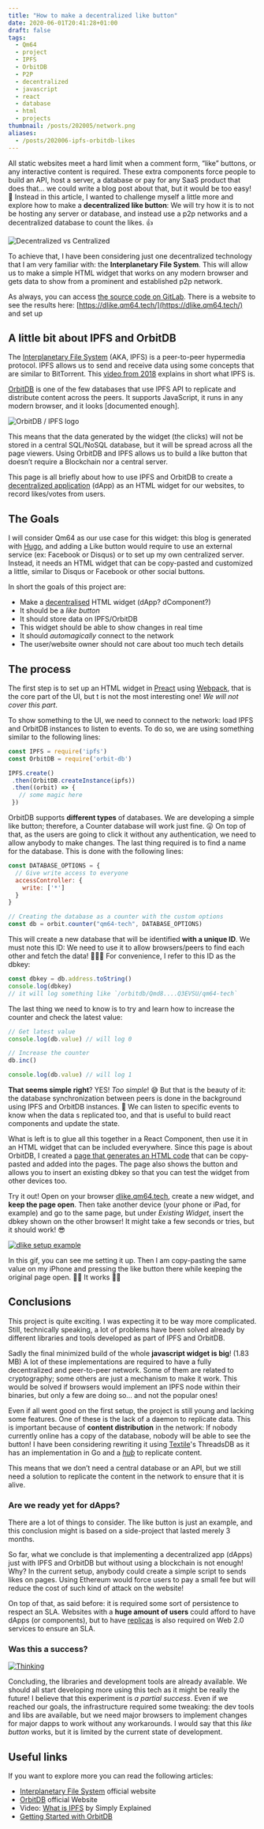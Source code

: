 ```yaml
---
title: "How to make a decentralized like button"
date: 2020-06-01T20:41:28+01:00
draft: false
tags:
  - Qm64
  - project
  - IPFS
  - OrbitDB
  - P2P
  - decentralized
  - javascript
  - react
  - database
  - html
  - projects
thumbnail: /posts/202005/network.png
aliases:
  - /posts/202006-ipfs-orbitdb-likes
---
```

All static websites meet a hard limit when a comment form, “like” buttons, or
any interactive content is required. These extra components force people to
build an API, host a server, a database or pay for any SaaS product that does
that... we could write a blog post about that, but it would be too easy! 🤣 
Instead in this article, I wanted to challenge myself a little more and explore 
how to make a **decentralized like button**: We will try how it is to not be 
hosting any server or database, and instead use a p2p networks and a 
decentralized database to count the likes. 👍
<!--more-->

![Decentralized vs Centralized](/posts/202005/network.png#center)

To achieve that, I have been considering just one decentralized technology that
I am very familiar with: the **Interplanetary File System**. This will allow us to
make a simple HTML widget that works on any modern browser and gets data to show
from a prominent and established p2p network.

As always, you can access [the source code on GitLab](https://gitlab.com/Qm64/dlike).
There is a website to see the results here: [https://dlike.qm64.tech/](https://dlike.qm64.tech/) and set up

## A little bit about IPFS and OrbitDB
The [Interplanetary File System](https://ipfs.io/) (AKA, IPFS) is a peer-to-peer
hypermedia protocol. IPFS allows us to send and receive data using some concepts
that are similar to BitTorrent. This [video from 2018](https://www.youtube.com/watch?v=5Uj6uR3fp-U)
explains in short what IPFS is.

[OrbitDB](https://orbitdb.org) is one of the few databases that use IPFS API to
replicate and distribute content across the peers. It supports JavaScript, it
runs in any modern browser, and it looks [documented enough].

![OrbitDB / IPFS logo](/posts/202005/orbitdb.png#center)

This means that the data generated by the widget (the clicks) will not be stored
in a central SQL/NoSQL database, but it will be spread across all the page
viewers. Using OrbitDB and IPFS allows us to build a like button that doesn’t
require a Blockchain nor a central server.

This page is all briefly about how to use IPFS and OrbitDB to create a
[decentralized application](https://en.wikipedia.org/wiki/Decentralized_application)
(dApp) as an HTML widget for our websites, to record likes/votes from users.

## The Goals
I will consider Qm64 as our use case for this widget: this blog is generated
with [Hugo](https://gohugo.io), and adding a Like button would require to use an
external service (ex: Facebook or Disqus) or to set up my own centralized
server. Instead, it needs an HTML widget that can be copy-pasted and customized
a little, similar to Disqus or Facebook or other social buttons.

In short the goals of this project are:

- Make a [decentralised](https://en.wikipedia.org/wiki/Decentralised_system) HTML widget (dApp? dComponent?)
- It should be a _like button_
- It should store data on IPFS/OrbitDB
- This widget should be able to show changes in real time
- It should _automagically_ connect to the network
- The user/website owner should not care about too much tech details

## The process
The first step is to set up an HTML widget in [Preact](https://preactjs.com)
using [Webpack](https://webpack.js.org), that is the core part of the UI, but
t is not the most interesting one! _We will not cover this part_.

To show something to the UI, we need to connect to the network: load IPFS and
OrbitDB instances to listen to events. To do so, we are using something similar
to the following lines:

```javascript
const IPFS = require('ipfs')
const OrbitDB = require('orbit-db')

IPFS.create()
 .then(OrbitDB.createInstance(ipfs))
 .then((orbit) => {
   // some magic here
 })
```

OrbitDB supports **different types** of databases. We are developing a simple
like button; therefore, a Counter database will work just fine. 😛 On top of
that, as the users are going to click it without any authentication, we need to
allow anybody to make changes. The last thing required is to find a name for the
database. This is done with the following lines:

```javascript
const DATABASE_OPTIONS = {
  // Give write access to everyone
  accessController: {
    write: ['*']
  }
}

// Creating the database as a counter with the custom options
const db = orbit.counter("qm64-tech", DATABASE_OPTIONS)
```

This will create a new database that will be identified **with a unique ID**.
We must note this ID: We need to use it to allow browsers/peers to find each
other and fetch the data! 📡📡📡
For convenience, I refer to this ID as the dbkey:

```javascript
const dbkey = db.address.toString()
console.log(dbkey)
// it will log something like `/orbitdb/Qmd8....Q3EVSU/qm64-tech`
```

The last thing we need to know is to try and learn how to increase the counter
and check the latest value:

```javascript
// Get latest value
console.log(db.value) // will log 0

// Increase the counter
db.inc()

console.log(db.value) // will log 1
```


**That seems simple right**? YES! _Too simple_! 😅 But that is the beauty of it:
the database synchronization between peers is done in the background using IPFS
and OrbitDB instances. 🚀 We can listen to specific events to know when the data
s replicated too, and that is useful to build react components and update the
state.

What is left is to glue all this together in a React Component, then use it in
an HTML widget that can be included everywhere. Since this page is about
OrbitDB, I created a [page that generates an HTML code](https://dlike.qm64.tech/)
that can be copy-pasted and added into the pages. The page also shows the button
and allows you to insert an existing dbkey so that you can test the widget from
other devices too.

Try it out! Open on your browser [dlike.qm64.tech](https://dlike.qm64.tech/),
create a new widget, and **keep the page open**. Then take another device
(your phone or iPad, for example) and go to the same page, but under
_Existing Widget_, insert the dbkey shown on the other browser! It might take a
few seconds or tries, but it should work! 😎



[![dlike setup example](/posts/202005/dlike-new-widget-example.gif#big)](/posts/202005/dlike-new-widget-example.gif#big)

In this gif, you can see me setting it up. Then I am copy-pasting the same value
on my iPhone and pressing the like button there while keeping the original page
open. 🎉🎉 It works 🎉🎉


## Conclusions

This project is quite exciting. I was expecting it to be way more complicated.
Still, technically speaking, a lot of problems have been solved already by
different libraries and tools developed as part of IPFS and OrbitDB.

Sadly the final minimized build of the whole **javascript widget is big**!
(1.83 MB) A lot of these implementations are required to have a fully
decentralized and peer-to-peer network. Some of them are related to
cryptography; some others are just a mechanism to make it work. This would be
solved if browsers would implement an IPFS node within their binaries, but only
a few are doing so… and not the popular ones!

Even if all went good on the first setup, the project is still young and lacking
some features. One of these is the lack of a daemon to replicate data. This is
important because of **content distribution** in the network: If nobody
currently online has a copy of the database, nobody will be able to see the
button! I have been considering rewriting it using
[Textile](https://textile.io)'s ThreadsDB as it
has an implementation in Go and a
_[hub](https://docs.textile.io/hub/introduction/)_ to replicate content.

This means that we don’t need a central database or an API, but we still need a
solution to replicate the content in the network to ensure that it is alive.

### Are we ready yet for dApps?
There are a lot of things to consider. The like button is just an example, and
this conclusion might is based on a side-project that lasted merely 3 months.

So far, what we conclude is that implementing a decentralized app (dApps)
just with IPFS and OrbitDB but without using a blockchain is not enough! Why?
In the current setup, anybody could create a simple script to sends likes on
pages. Using Ethereum would force users to pay a small fee but will reduce the
cost of such kind of attack on the website!

On top of that, as said before: it is required some sort of persistence to
respect an SLA. Websites with a **huge amount of users** could afford to have
dApps (or components), but to have
[replicas](https://en.wikipedia.org/wiki/Replication_(computing)) is also
required on Web 2.0 services to ensure an SLA.

### Was this a success?

[![Thinking](/posts/202005/thinking.gif#big)](/posts/202005/thinking.gif#big)

Concluding, the libraries and development tools are already available. We should
all start developing more using this tech as it might be really the future! I
believe that this experiment is _a partial success_. Even if we reached our
goals, the infrastructure required some tweaking: the dev tools and libs are
available, but we need major browsers to implement changes for major dapps to
work without any workarounds. I would say that this _like button_ works, but
it is limited by the current state of development.

## Useful links
If you want to explore more you can read the following articles:

- [Interplanetary File System](https://ipfs.io/) official website
- [OrbitDB](https://orbitdb.org) official Website
- Video: [What is IPFS](https://www.youtube.com/watch?v=5Uj6uR3fp-U) by Simply Explained
- [Getting Started with OrbitDB](https://github.com/orbitdb/orbit-db/blob/master/GUIDE.md)
